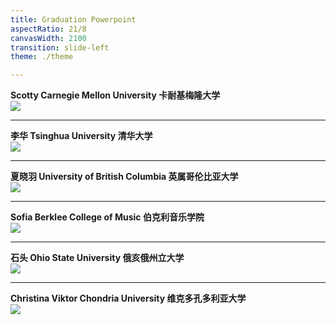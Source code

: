```yaml
---
title: Graduation Powerpoint
aspectRatio: 21/8
canvasWidth: 2100
transition: slide-left
theme: ./theme

---
```


<div class="absolute w-100 top-37 left-121 text-white flex flex-col items-center">
  <b><span class="text-30 text-[#fff5dc] text-nowrap"> Scotty </span></b>
  <b><span class="text-15 text-[#fff5dc] text-nowrap"> Carnegie Mellon University </span></b>
  <b><span class="text-20 text-[#fff5dc] text-nowrap"> 卡耐基梅隆大学 </span></b>
</div>

<div class="overflow-hidden absolute h-80% w-20.5% left-308 top-24">
  <img src="./img/students/Scotty.webp" class="scale-150 translate-y-150px" />
</div>

---

<div class="absolute w-100 top-37 left-121 text-white flex flex-col items-center">
  <b><span class="text-30 text-[#fff5dc] text-nowrap"> 李华 </span></b>
  <b><span class="text-15 text-[#fff5dc] text-nowrap"> Tsinghua University </span></b>
  <b><span class="text-20 text-[#fff5dc] text-nowrap"> 清华大学 </span></b>
</div>

<div class="overflow-hidden absolute h-80% w-20.5% left-308 top-24">
  <img src="./img/students/李华.webp" class="scale-150 translate-y-150px" />
</div>

---

<div class="absolute w-100 top-37 left-121 text-white flex flex-col items-center">
  <b><span class="text-30 text-[#fff5dc] text-nowrap"> 夏晓羽 </span></b>
  <b><span class="text-15 text-[#fff5dc] text-nowrap"> University of British Columbia </span></b>
  <b><span class="text-20 text-[#fff5dc] text-nowrap"> 英属哥伦比亚大学 </span></b>
</div>

<div class="overflow-hidden absolute h-80% w-20.5% left-308 top-24">
  <img src="./img/students/夏晓羽.webp" class="scale-150 translate-y-150px" />
</div>

---

<div class="absolute w-100 top-37 left-121 text-white flex flex-col items-center">
  <b><span class="text-30 text-[#fff5dc] text-nowrap"> Sofia </span></b>
  <b><span class="text-15 text-[#fff5dc] text-nowrap"> Berklee College of Music </span></b>
  <b><span class="text-20 text-[#fff5dc] text-nowrap"> 伯克利音乐学院 </span></b>
</div>

<div class="overflow-hidden absolute h-80% w-20.5% left-308 top-24">
  <img src="./img/students/Sofia.webp" class="scale-150 translate-y-150px" />
</div>

---

<div class="absolute w-100 top-37 left-121 text-white flex flex-col items-center">
  <b><span class="text-30 text-[#fff5dc] text-nowrap"> 石头 </span></b>
  <b><span class="text-15 text-[#fff5dc] text-nowrap"> Ohio State University </span></b>
  <b><span class="text-20 text-[#fff5dc] text-nowrap"> 俄亥俄州立大学 </span></b>
</div>

<div class="overflow-hidden absolute h-80% w-20.5% left-308 top-24">
  <img src="./img/students/石头.webp" class="scale-150 translate-y-150px" />
</div>

---

<div class="absolute w-100 top-37 left-121 text-white flex flex-col items-center">
  <b><span class="text-30 text-[#fff5dc] text-nowrap"> Christina </span></b>
  <b><span class="text-15 text-[#fff5dc] text-nowrap"> Viktor Chondria University </span></b>
  <b><span class="text-20 text-[#fff5dc] text-nowrap"> 维克多孔多利亚大学 </span></b>
</div>

<div class="overflow-hidden absolute h-80% w-20.5% left-308 top-24">
  <img src="./img/students/Christina.webp" class="scale-150 translate-y-150px" />
</div>
